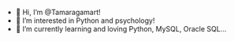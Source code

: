 - 👋 Hi, I’m @Tamaragamart!
- 👀 I’m interested in Python and psychology!
- 🌱 I’m currently learning and loving Python, MySQL, Oracle SQL...

<!---
Tamaragamart/Tamaragamart is a ✨ special ✨ repository because its `README.md` (this file) appears on your GitHub profile.
You can click the Preview link to take a look at your changes.
--->
